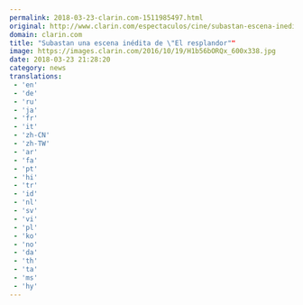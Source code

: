 ```yaml
---
permalink: 2018-03-23-clarin.com-1511985497.html
original: http://www.clarin.com/espectaculos/cine/subastan-escena-inedita-resplandor_0_Sk6T5JX9M.html
domain: clarin.com
title: "Subastan una escena inédita de \"El resplandor""
image: https://images.clarin.com/2016/10/19/H1b56bORQx_600x338.jpg
date: 2018-03-23 21:28:20
category: news
translations: 
 - 'en'
 - 'de'
 - 'ru'
 - 'ja'
 - 'fr'
 - 'it'
 - 'zh-CN'
 - 'zh-TW'
 - 'ar'
 - 'fa'
 - 'pt'
 - 'hi'
 - 'tr'
 - 'id'
 - 'nl'
 - 'sv'
 - 'vi'
 - 'pl'
 - 'ko'
 - 'no'
 - 'da'
 - 'th'
 - 'ta'
 - 'ms'
 - 'hy'
---
```


